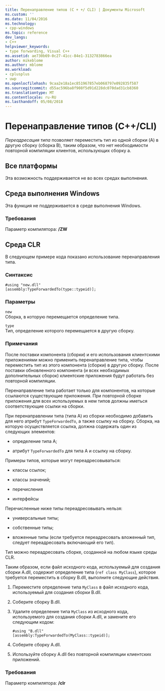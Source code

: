 ```yaml
---
title: Перенаправление типов (C + +/ CLI) | Документы Microsoft
ms.custom: ''
ms.date: 11/04/2016
ms.technology:
- cpp-windows
ms.topic: reference
dev_langs:
- C++
helpviewer_keywords:
- type forwarding, Visual C++
ms.assetid: ae730b69-0c27-41cc-84e1-3132783866ea
author: mikeblome
ms.author: mblome
ms.workload:
- cplusplus
- uwp
ms.openlocfilehash: 9caa2e18a1ec851967857eb068797e092835f587
ms.sourcegitcommit: d55ac596ba8f908f5d91d228dc070dad31cb8360
ms.translationtype: MT
ms.contentlocale: ru-RU
ms.lasthandoff: 05/08/2018
---
```

# <a name="type-forwarding-ccli"></a>Перенаправление типов (C++/CLI)
*Переадресация типа* позволяет переместить тип из одной сборки (A) в другую сборку (сборка B), таким образом, что нет необходимости повторной компиляции клиентов, использующих сборку а.  
  
## <a name="all-platforms"></a>Все платформы  
 Эта возможность поддерживается не во всех средах выполнения.  
  
## <a name="windows-runtime"></a>Среда выполнения Windows  
 Эта функция не поддерживается в среде выполнения Windows.  
  
### <a name="requirements"></a>Требования  
 Параметр компилятора: **/ZW**  
  
## <a name="common-language-runtime"></a>Среда CLR  
 В следующем примере кода показано использование перенаправления типа.  
  
### <a name="syntax"></a>Синтаксис  
  
```  
#using "new.dll"  
[assembly:TypeForwardedTo(type::typeid)];  
```  
  
### <a name="parameters"></a>Параметры  
 `new`  
 Сборка, в которую перемещается определение типа.  
  
 `type`  
 Тип, определение которого перемещается в другую сборку.  
  
### <a name="remarks"></a>Примечания  
 После поставки компонента (сборки) и его использования клиентскими приложениями можно применить перенаправление типа, чтобы переместить тип из этого компонента (сборки) в другую сборку. После поставки обновленного компонента (и всех необходимых дополнительных сборок) клиентские приложения будут работать без повторной компиляции.  
  
 Перенаправление типа работает только для компонентов, на которые ссылаются существующие приложения. При повторной сборке приложения для всех используемых в нем типов должны иметься соответствующие ссылки на сборки.  
  
 При перенаправлении типа (типа А) из сборки необходимо добавить для него атрибут `TypeForwardedTo`, а также ссылку на сборку. Сборка, на которую осуществляется ссылка, должна содержать один из следующих элементов:  
  
-   определение типа А;  
  
-   атрибут `TypeForwardedTo` для типа А и ссылку на сборку.  
  
 Примеры типов, которые могут переадресовываться:  
  
-   классы ссылок;  
  
-   классы значений;  
  
-   перечисления  
  
-   интерфейсы  
  
 Перечисленные ниже типы переадресовывать нельзя:  
  
-   универсальные типы;  
  
-   собственные типы;  
  
-   вложенные типы (если требуется переадресовать вложенный тип, следует переадресовать включающий его тип).  
  
 Тип можно переадресовать сборке, созданной на любом языке среды CLR.  
  
 Таким образом, если файл исходного кода, используемый для создания сборки A.dll, содержит определение типа (`ref class MyClass`), которое требуется переместить в сборку B.dll, выполните следующие действия.  
  
1.  Переместите определение типа `MyClass` в файл исходного кода, используемый для создания сборки B.dll.  
  
2.  Соберите сборку B.dll.  
  
3.  Удалите определение типа `MyClass` из исходного кода, используемого для создания сборки A.dll, и замените его следующим кодом:  
  
    ```  
    #using "B.dll"  
    [assembly:TypeForwardedTo(MyClass::typeid)];  
    ```  
  
4.  Соберите сборку A.dll.  
  
5.  Используйте сборку A.dll без повторной компиляции клиентских приложений.  
  
### <a name="requirements"></a>Требования  
 Параметр компилятора: **/clr**